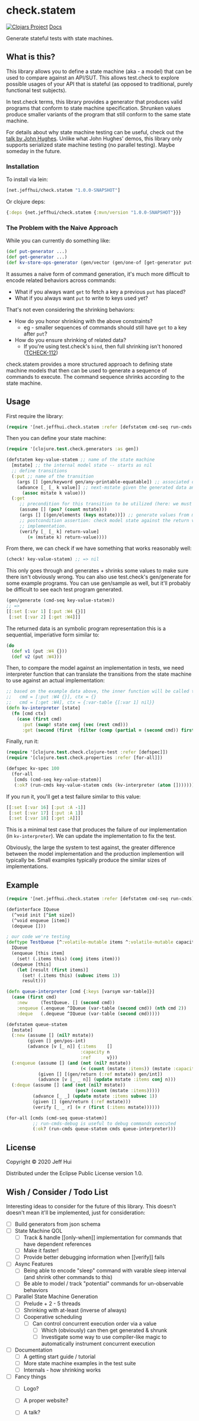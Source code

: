 # check.statem

[![Clojars Project](https://img.shields.io/clojars/v/net.jeffhui/check.statem.svg)](https://clojars.org/net.jeffhui/check.statem)
[Docs](https://jeffh.github.io/check.statem/)


Generate stateful tests with state machines.

## What is this?

This library allows you to define a state machine (aka - a model) that can be
used to compare against an API/SUT. This allows test.check to explore possible
usages of your API that is stateful (as opposed to traditional, purely
functional test subjects).

In test.check terms, this library provides a generator that produces valid
programs that conform to state machine specification. Shrunken values produce
smaller variants of the program that still conform to the same state machine.


For details about why state machine testing can be useful, check out the [talk
by John Hughes](https://www.youtube.com/watch?v=zi0rHwfiX1Q). Unlike what John
Hughes' demos, this library only supports serialized state machine testing (no
parallel testing). Maybe someday in the future.


### Installation

To install via lein:

```clojure
[net.jeffhui/check.statem "1.0.0-SNAPSHOT"]
```

Or clojure deps:

```clojure
{:deps {net.jeffhui/check.statem {:mvn/version "1.0.0-SNAPSHOT"}}}
```

### The Problem with the Naive Approach

While you can currently do something like:

```clojure
(def put-generator ...)
(def get-generator ...)
(def kv-store-ops-generator (gen/vector (gen/one-of [get-generator put-generator])))
```

It assumes a naive form of command generation, it's much more difficult to
encode related behaviors across commands:

- What if you always want `get` to fetch a key a previous `put` has placed?
- What if you always want `put` to write to keys used yet?


That's not even considering the shrinking behaviors:

- How do you honor shrinking with the above constraints?
  - eg - smaller sequences of commands should still have `get` to a key after `put`?
- How do you ensure shrinking of related data?
  - If you're using test.check's `bind`, then full shrinking isn't honored ([TCHECK-112](http://dev.clojure.org/jira/browse/TCHECK-112))
  
check.statem provides a more structured approach to defining state machine
models that then can be used to generate a sequence of commands to execute. The
command sequence shrinks according to the state machine.

## Usage

First require the library:

```clojure
(require '[net.jeffhui.check.statem :refer [defstatem cmd-seq run-cmds check!]])
```

Then you can define your state machine:

```clojure
(require '[clojure.test.check.generators :as gen])

(defstatem key-value-statem ;; name of the state machine
  [mstate] ;; the internal model state -- starts as nil
  ;; define transitions
  (:put ;; name of the transition
    (args [] [gen/keyword gen/any-printable-equatable]) ;; associated data generators for this transition
    (advance [_ [_ k value]] ;; next-mstate given the generated data and the current mstate
      (assoc mstate k value)))
  (:get
     ;; precondition for this transition to be utilized (here: we must have stored something)
     (assume [] (pos? (count mstate)))
     (args [] [(gen/elements (keys mstate))]) ;; generate values from model state
     ;; postcondition assertion: check model state against the return value of the subject-under-test
     ;; implementation.
     (verify [_ [_ k] return-value]
        (= (mstate k) return-value))))
```

From there, we can check if we have something that works reasonably well:

```clojure
(check! key-value-statem) ;; => nil
```

This only goes through and generates + shrinks some values to make sure there
isn't obviously wrong. You can also use test.check's gen/generate for some example
programs. You can use gen/sample as well, but it'll probably be difficult to see
each test program generated.

```clojure
(gen/generate (cmd-seq key-value-statem))
;; =>
[[:set [:var 1] [:put :W4 {}]]
 [:set [:var 2] [:get :W4]]]

```

The returned data is an symbolic program representation this is a sequential,
imperiative form similar to:

```clojure
(do
  (def v1 (put :W4 {}))
  (def v2 (put :W4)))
```

Then, to compare the model against an implementation in tests, we need
interpreter function that can translate the transitions from the state machine
to use against an actual implementation:

```clojure
;; based on the example data above, the inner function will be called twice with cmd being:
;;   cmd = [:put :W4 {}], ctx = {}
;;   cmd = [:get :W4], ctx = {:var-table {[:var 1] nil}}
(defn kv-interpreter [state]
  (fn [cmd ctx]
    (case (first cmd)
      :put (swap! state conj (vec (rest cmd)))
      :get (second (first  (filter (comp (partial = (second cmd)) first) @state))))))
```

Finally, run it:

```clojure
(require '[clojure.test.check.clojure-test :refer [defspec]])
(require '[clojure.test.check.properties :refer [for-all]])

(defspec kv-spec 100
  (for-all
   [cmds (cmd-seq key-value-statem)]
   (:ok? (run-cmds key-value-statem cmds (kv-interpreter (atom []))))))
```

If you run it, you'll get a test failure similar to this value:

```clojure
[[:set [:var 16] [:put :A -1]]
 [:set [:var 17] [:put :A 1]]
 [:set [:var 18] [:get :A]]]
```

This is a minimal test case that produces the failure of our implementation (in
`kv-interpreter`). We can update the implementation to fix the test.

Obviously, the large the system to test against, the greater difference between
the model implementation and the production implemention will typically be.
Small examples typically produce the similar sizes of implementations.

## Example

```clojure
(require '[net.jeffhui.check.statem :refer [defstatem cmd-seq run-cmds]])

(definterface IQueue
  (^void init [^int size])
  (^void enqueue [item])
  (dequeue []))

; our code we're testing
(deftype TestQueue [^:volatile-mutable items ^:volatile-mutable capacity]
  IQueue
  (enqueue [this item]
    (set! (.items this) (conj items item)))
  (dequeue [this]
    (let [result (first items)]
      (set! (.items this) (subvec items 1))
      result)))

(defn queue-interpreter [cmd {:keys [varsym var-table]}]
  (case (first cmd)
    :new     (TestQueue. [] (second cmd))
    :enqueue (.enqueue ^IQueue (var-table (second cmd)) (nth cmd 2))
    :deque   (.dequeue ^IQueue (var-table (second cmd)))))

(defstatem queue-statem
  [mstate]
  (:new (assume [] (nil? mstate))
        (given [] gen/pos-int)
        (advance [v [_ n]] {:items    []
                            :capacity n
                            :ref      v}))
  (:enqueue (assume [] (and (not (nil? mstate))
                            (< (count (mstate :items)) (mstate :capacity))))
            (given [] [(gen/return (:ref mstate)) gen/int])
            (advance [v [_ _ n]] (update mstate :items conj n)))
  (:deque (assume [] (and (not (nil? mstate))
                          (pos? (count (mstate :items)))))
          (advance [_ _] (update mstate :items subvec 1))
          (given [] (gen/return (:ref mstate)))
          (verify [_ _ r] (= r (first (:items mstate))))))

(for-all [cmds (cmd-seq queue-statem)]
          ;; run-cmds-debug is useful to debug commands executed
          (:ok? (run-cmds queue-statem cmds queue-interpreter)))
```

## License

Copyright © 2020 Jeff Hui

Distributed under the Eclipse Public License version 1.0.


## Wish / Consider / Todo List

Interesting ideas to consider for the future of this library. This doesn't
doesn't mean it'll be implemented, just for consideration:

- [ ] Build generators from json schema
- [ ] State Machine QOL
  - [ ] Track & handle [[only-when]] implementation for commands that have dependent references
  - [ ] Make it faster!
  - [ ] Provide better debugging information when [[verify]] fails
- [ ] Async Features
  - [ ] Being able to encode "sleep" command with varable sleep interval (and shrink other commands to this)
  - [ ] Be able to model / track "potential" commands for un-observable behaviors
- [ ] Parallel State Machine Generation
   - [ ] Prelude + 2 - 5 threads
   - [ ] Shrinking with at-least (inverse of always)
   - [ ] Cooperative scheduling
     - [ ] Can control concurrent execution order via a value
       - [ ] Which (obviously) can then get generated & shrunk
       - [ ] Investigate some way to use compiler-like magic to automatically instrument concurrent execution
- [ ] Documentation
   - [ ] A getting start guide / tutorial
   - [ ] More state machine examples in the test suite
   - [ ] Internals - how shrinking works
- [ ] Fancy things
   - [ ] Logo?
   - [ ] A proper website?
   - [ ] A talk?
      
